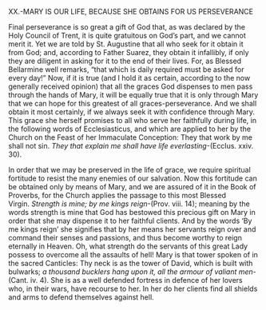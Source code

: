 
XX.-MARY IS OUR LIFE, BECAUSE SHE OBTAINS FOR US PERSEVERANCE

Final perseverance is so great a gift of God that, as was declared by the Holy Council of Trent, it is quite gratuitous on God’s part, and we cannot merit it. Yet we are told by St. Augustine that all who seek for it obtain it from God; and, according to Father Suarez, they obtain it infallibly, if only they are diligent in asking for it to the end of their lives. For, as Blessed Bellarmine well remarks, “that which is daily required must be asked for every day!” Now, if it is true (and I hold it as certain, according to the now generally received opinion) that all the graces God dispenses to men pass through the hands of Mary, it will be equally true that it is only through Mary that we can hope for this greatest of all graces-perseverance. And we shall obtain it most certainly, if we always seek it with confidence through Mary. This grace she herself promises to all who serve her faithfully during life, in the following words of Ecclesiasticus, and which are applied to her by the Church on the Feast of her Immaculate Conception: They that work by me shall not sin. _They that explain me shall have life everlasting_-(EccIus. xxiv. 30).

In order that we may be preserved in the life of grace, we require spiritual fortitude to resist the many enemies of our salvation. Now this fortitude can be obtained only by means of Mary, and we are assured of it in the Book of Proverbs, for the Church applies the passage to this most Blessed Virgin. _Strength is mine; by me kings reign_-(Prov. viii. 14); meaning by the words strength is mine that God has bestowed this precious gift on Mary in order that she may dispense it to her faithful clients. And by the words ‘By me kings reign’ she signifies that by her means her servants reign over and command their senses and passions, and thus become worthy to reign eternally in Heaven. Oh, what strength do the servants of this great Lady possess to overcome all the assaults of hell! Mary is that tower spoken of in the sacred Canticles: Thy neck is as the tower of David, which is built with bulwarks; _a thousand bucklers hang upon it, all the armour of valiant men_-(Cant. iv. 4). She is as a well defended fortress in defence of her lovers who, in their wars, have recourse to her. In her do her clients find all shields and arms to defend themselves against hell.

